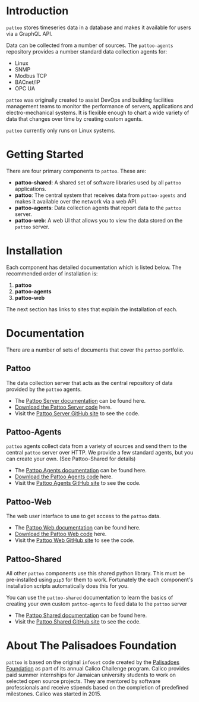 Introduction
============

`pattoo` stores timeseries data in a database and makes it available for users via a GraphQL API.

Data can be collected from a number of sources. The `pattoo-agents` repository provides a number standard data collection agents for:

- Linux
- SNMP
- Modbus TCP
- BACnet/IP
- OPC UA

`pattoo` was originally created to assist DevOps and building facilities
management teams to monitor the performance of servers, applications and
electro-mechanical systems. It is flexible enough to chart a wide variety of
data that changes over time by creating custom agents.

`pattoo` currently only runs on Linux systems.

Getting Started
===============

There are four primary components to `pattoo`. These are:

- **pattoo-shared**: A shared set of software libraries used by all `pattoo`
applications.
- **pattoo**: The central system that receives data from `pattoo-agents` and
makes it available over the network via a web API.
- **pattoo-agents**: Data collection agents that report data to the `pattoo`
server.
- **pattoo-web**: A web UI that allows you to view the data stored on the
`pattoo` server.

Installation
============

Each component has detailed documentation which is listed below. The
recommended order of installation is:

1. **pattoo**
1. **pattoo-agents**
1. **pattoo-web**

The next section has links to sites that explain the installation of each.

Documentation
=============

There are a number of sets of documents that cover the `pattoo`
portfolio.

Pattoo
------

The data collection server that acts as the central repository of data
provided by the `pattoo` agents.

-   The [Pattoo Server documentation](https://pattoo.readthedocs.io/)
    can be found here.
-   [Download the Pattoo Server code](https://github.com/PalisadoesFoundation/pattoo/archive/master.zip) here.
-   Visit the [Pattoo Server GitHub
    site](https://github.com/PalisadoesFoundation/pattoo) to see the
    code.

Pattoo-Agents
-------------

`pattoo` agents collect data from a variety of sources and send them to
the central `pattoo` server over HTTP. We provide a few standard agents,
but you can create your own. (See Pattoo-Shared for details)

-   The [Pattoo Agents
    documentation](https://pattoo-agents.readthedocs.io/) can be found
    here.
-   [Download the Pattoo Agents code](https://github.com/PalisadoesFoundation/pattoo-agents/archive/master.zip) here.    
-   Visit the [Pattoo Agents GitHub
    site](https://github.com/PalisadoesFoundation/pattoo-agents) to see
    the code.

Pattoo-Web
----------

The web user interface to use to get access to the `pattoo` data.

-   The [Pattoo Web documentation](https://pattoo-web.readthedocs.io/)
    can be found here.
-   [Download the Pattoo Web code](https://github.com/PalisadoesFoundation/pattoo-web/archive/master.zip) here.        
-   Visit the [Pattoo Web GitHub
    site](https://github.com/PalisadoesFoundation/pattoo-web) to see the
    code.

Pattoo-Shared
-------------

All other `pattoo` components use this shared python library. This must be
pre-installed using `pip3` for them to work. Fortunately the each component's
installation scripts automatically does this for you.

You can use the `pattoo-shared` documentation to learn the basics of
creating your own custom `pattoo-agents` to feed data to the `pattoo`
server

-   The [Pattoo Shared
    documentation](https://pattoo-shared.readthedocs.io/) can be found
    here.
-   Visit the [Pattoo Shared GitHub
    site](https://github.com/PalisadoesFoundation/pattoo-shared) to see
    the code.


About The Palisadoes Foundation
===============================

`pattoo` is based on the original `infoset` code created by the
[Palisadoes Foundation](http://www.palisadoes.org) as part of its annual
Calico Challenge program. Calico provides paid summer internships for
Jamaican university students to work on selected open source projects.
They are mentored by software professionals and receive stipends based
on the completion of predefined milestones. Calico was started in 2015.
